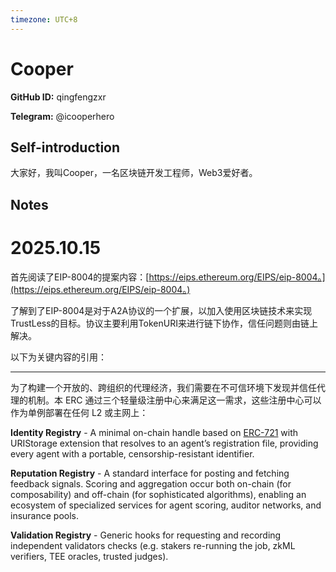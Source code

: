 ```yaml
---
timezone: UTC+8
---
```


# Cooper

**GitHub ID:** qingfengzxr

**Telegram:** @icooperhero

## Self-introduction

大家好，我叫Cooper，一名区块链开发工程师，Web3爱好者。

## Notes
<!-- Content_START -->
# 2025.10.15
<!-- DAILY_CHECKIN_2025-10-15_START -->
首先阅读了EIP-8004的提案内容：[https://eips.ethereum.org/EIPS/eip-8004。](https://eips.ethereum.org/EIPS/eip-8004。)

了解到了EIP-8004是对于A2A协议的一个扩展，以加入使用区块链技术来实现TrustLess的目标。协议主要利用TokenURI来进行链下协作，信任问题则由链上解决。

以下为关键内容的引用：

* * *

为了构建一个开放的、跨组织的代理经济，我们需要在不可信环境下发现并信任代理的机制。本 ERC 通过三个轻量级注册中心来满足这一需求，这些注册中心可以作为单例部署在任何 L2 或主网上：

**Identity Registry** - A minimal on-chain handle based on [ERC-721](https://eips.ethereum.org/EIPS/eip-721) with URIStorage extension that resolves to an agent’s registration file, providing every agent with a portable, censorship-resistant identifier.

**Reputation Registry** - A standard interface for posting and fetching feedback signals. Scoring and aggregation occur both on-chain (for composability) and off-chain (for sophisticated algorithms), enabling an ecosystem of specialized services for agent scoring, auditor networks, and insurance pools.

**Validation Registry** - Generic hooks for requesting and recording independent validators checks (e.g. stakers re-running the job, zkML verifiers, TEE oracles, trusted judges).
<!-- DAILY_CHECKIN_2025-10-15_END -->
<!-- Content_END -->
